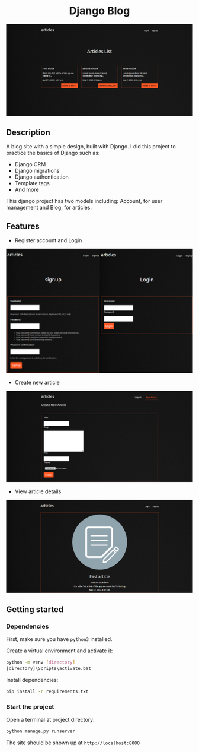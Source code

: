 <h1 align="center">Django Blog</h1>

<p align="center">
<img src="readme_assets\1.png" alt="HomePage">
</p>


## Description
A blog site with a simple design, built with Django.
I did this project to practice the basics of Django such as:

* Django ORM
* Django migrations
* Django authentication
* Template tags
* And more

This django project has two models including: Account, for user management and Blog, for articles.


## Features
* Register account and Login
<p align="center">
<img src="readme_assets\2.png" alt="signup/login">
</p>

* Create new article
<p align="center">
<img src="readme_assets\3.png" alt="signup/login">
</p>

* View article details
<p align="center">
<img src="readme_assets\4.png" alt="signup/login">
</p>


## Getting started

### Dependencies
First, make sure you have `python3` installed.

Create a virtual environment and activate it:
```bash
python -m venv [directory]
[directory]\Scripts\activate.bat
```
Install dependencies:
```bash
pip install -r requirements.txt
```

### Start the project

Open a terminal at project directory:
```bash
python manage.py runserver
```
The site should be shown up at `http://localhost:8000`
